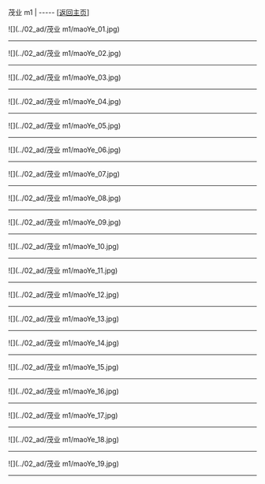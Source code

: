 
茂业 m1   | ----- [[返回主页](mainMd.md)]


![](../02_ad/茂业 m1/maoYe_01.jpg)

---
![](../02_ad/茂业 m1/maoYe_02.jpg)

---
![](../02_ad/茂业 m1/maoYe_03.jpg)

---
![](../02_ad/茂业 m1/maoYe_04.jpg)

---
![](../02_ad/茂业 m1/maoYe_05.jpg)

---
![](../02_ad/茂业 m1/maoYe_06.jpg)

---
![](../02_ad/茂业 m1/maoYe_07.jpg)

---
![](../02_ad/茂业 m1/maoYe_08.jpg)

---
![](../02_ad/茂业 m1/maoYe_09.jpg)

---
![](../02_ad/茂业 m1/maoYe_10.jpg)

---
![](../02_ad/茂业 m1/maoYe_11.jpg)

---
![](../02_ad/茂业 m1/maoYe_12.jpg)

---
![](../02_ad/茂业 m1/maoYe_13.jpg)

---
![](../02_ad/茂业 m1/maoYe_14.jpg)

---
![](../02_ad/茂业 m1/maoYe_15.jpg)

---
![](../02_ad/茂业 m1/maoYe_16.jpg)

---
![](../02_ad/茂业 m1/maoYe_17.jpg)

---
![](../02_ad/茂业 m1/maoYe_18.jpg)

---
![](../02_ad/茂业 m1/maoYe_19.jpg)

---
